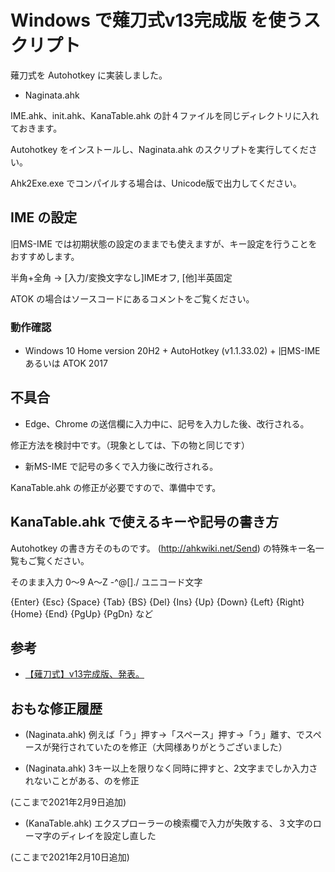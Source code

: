 # Windows で薙刀式v13完成版 を使うスクリプト

薙刀式を Autohotkey に実装しました。

* Naginata.ahk

IME.ahk、init.ahk、KanaTable.ahk の計４ファイルを同じディレクトリに入れておきます。

Autohotkey をインストールし、Naginata.ahk のスクリプトを実行してください。

Ahk2Exe.exe でコンパイルする場合は、Unicode版で出力してください。

## IME の設定

旧MS-IME では初期状態の設定のままでも使えますが、キー設定を行うことをおすすめします。

半角+全角	→	[入力/変換文字なし]IMEオフ, [他]半英固定

ATOK の場合はソースコードにあるコメントをご覧ください。

### 動作確認

* Windows 10 Home version 20H2 + AutoHotkey (v1.1.33.02) + 旧MS-IME あるいは ATOK 2017

## 不具合

* Edge、Chrome の送信欄に入力中に、記号を入力した後、改行される。

修正方法を検討中です。（現象としては、下の物と同じです）

* 新MS-IME で記号の多くで入力後に改行される。

KanaTable.ahk の修正が必要ですので、準備中です。

## KanaTable.ahk で使えるキーや記号の書き方

Autohotkey の書き方そのものです。
(http://ahkwiki.net/Send) の特殊キー名一覧もご覧ください。

そのまま入力	0〜9 A〜Z -^@[]./ ユニコード文字

{Enter} {Esc} {Space} {Tab} {BS} {Del} {Ins}
{Up} {Down} {Left} {Right}
{Home} {End} {PgUp} {PgDn}
など

## 参考

* [【薙刀式】v13完成版、発表。](http://oookaworks.seesaa.net/article/479173898.html#gsc.tab=0)

## おもな修正履歴

* (Naginata.ahk) 例えば「う」押す→「スペース」押す→「う」離す、でスペースが発行されていたのを修正（大岡様ありがとうございました）

* (Naginata.ahk) 3キー以上を限りなく同時に押すと、2文字までしか入力されないことがある、のを修正

(ここまで2021年2月9日追加)

* (KanaTable.ahk) エクスプローラーの検索欄で入力が失敗する、３文字のローマ字のディレイを設定し直した

(ここまで2021年2月10日追加)
